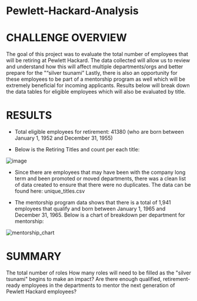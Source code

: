 # Pewlett-Hackard-Analysis

# CHALLENGE OVERVIEW
The goal of this project was to evaluate the total number of employees that will be retiring at Pewlett Hackard. The data collected will allow us to review and understand how this will affect multiple departments/orgs and better prepare for the "“silver tsunami”   Lastly, there is also an opportunity for these employees to be part of a mentorship program as well which will be extremely beneficial for incoming applicants.  Results below will break down the data tables for eligible employees which will also be evaluated by title.

# RESULTS

- Total eligible employees for retirement:  41380 (who are born between January 1, 1952 and December 31, 1955)

- Below is the Retiring Titles and count per each title:

![image](https://user-images.githubusercontent.com/85530690/127759069-952fdc9a-f9bc-4bd7-95b1-74edebd4dfa7.png)

- Since there are employees that may have been with the company long term and been promoted or moved departments, there was a clean list of data created to ensure that there were no duplicates.  The data can be found here:  unique_titles.csv

- The mentorship program data shows that there is a total of 1,941 employees that qualify and born between January 1, 1965 and December 31, 1965. Below is a chart of breakdown per department for mentorship:

![mentorship_chart](https://user-images.githubusercontent.com/85530690/127759440-90bb7ef4-953a-438b-abce-f041a6a01231.png)

# SUMMARY

The total number of roles 
How many roles will need to be filled as the "silver tsunami" begins to make an impact?
Are there enough qualified, retirement-ready employees in the departments to mentor the next generation of Pewlett Hackard employees?
